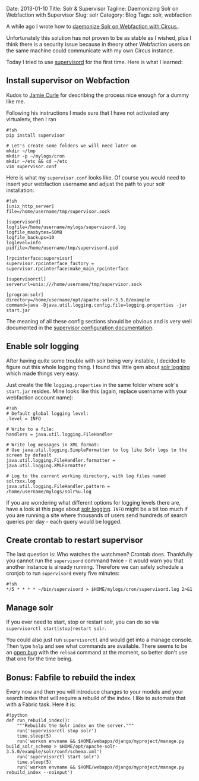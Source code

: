 Date: 2013-01-10
Title: Solr & Supervisor
Tagline: Daemonizing Solr on Webfaction with Supervisor
Slug: solr
Category: Blog
Tags: solr, webfaction

A while ago I wrote how to [daemonize Solr on Webfaction with Circus ](http://martinbrochhaus.com/2012/07/circus.html).

Unfortunately this solution has not proven to be as stable as I wished, plus
I think there is a security issue because in theory other Webfaction users on
the same machine could communicate with my own Circus instance.

Today I tried to use [supervisord](http://supervisord.org/) for the first time.
Here is what I learned:


## Install supervisor on Webfaction

Kudos to [Jamie Curle](http://jamiecurle.co.uk/blog/webfaction-installing-configuring-supervisor/)
for describing the process nice enough for a dummy like me.

Following his instructions I made sure that I have not activated any
virtualenv, then I ran

    #!sh
    pip install supervisor

    # Let's create some folders we will need later on
    mkdir ~/tmp
    mkdir -p ~/mylogs/cron
    mkdir ~/etc && cd ~/etc
    vim supervisor.conf

Here is what my `supervisor.conf` looks like. Of course you would need to
insert your webfaction username and adjust the path to your solr installation:

    #!sh
    [unix_http_server]
    file=/home/username/tmp/supervisor.sock

    [supervisord]
    logfile=/home/username/mylogs/supervisord.log
    logfile_maxbytes=50MB
    logfile_backups=10
    loglevel=info
    pidfile=/home/username/tmp/supervisord.pid

    [rpcinterface:supervisor]
    supervisor.rpcinterface_factory = supervisor.rpcinterface:make_main_rpcinterface

    [supervisorctl]
    serverurl=unix:///home/username/tmp/supervisor.sock

    [program:solr]
    directory=/home/username/opt/apache-solr-3.5.0/example
    command=java -Djava.util.logging.config.file=logging.properties -jar start.jar

The meaning of all these config sections should be obvious and is very well
documented in the [supervisor configuration documentation](http://supervisord.org/configuration.html).


## Enable solr logging

After having quite some trouble with solr being very instable, I decided to
figure out this whole logging thing. I found this little gem about
[solr logging](https://wiki.apache.org/solr/LoggingInDefaultJettySetup) which
made things very easy.

Just create the file `logging.properties` in the same folder where solr's
`start.jar` resides. Mine looks like this (again, replace username with your
webfaction account name):

    #!sh
    # Default global logging level:
    .level = INFO

    # Write to a file:
    handlers = java.util.logging.FileHandler

    # Write log messages in XML format:
    # Use java.util.logging.SimpleFormatter to log like Solr logs to the screen by default
    java.util.logging.FileHandler.formatter = java.util.logging.XMLFormatter

    # Log to the current working directory, with log files named solrxxx.log
    java.util.logging.FileHandler.pattern = /home/username/mylogs/solr%u.log

If you are wondering what different options for logging levels there are, have
a look at this page about [solr logging](http://lucidworks.lucidimagination.com/display/solr/Configuring+Logging).
`INFO` might be a bit too much if you are running a site where thousands of
users send hundreds of search queries per day - each query would be logged.


## Create crontab to restart supervisor

The last question is: Who watches the watchmen? Crontab does. Thankfully you
cannot run the `supervisord` command twice - it would warn you that another
instance is already running. Therefore we can safely schedule a cronjob to run
`supervisord` every five minutes:

    #!sh
    */5 * * * * ~/bin/supervisord > $HOME/mylogs/cron/supervisord.log 2>&1


## Manage solr

If you ever need to start, stop or restart solr, you can do so via
`supervisorctl start|stop|restart solr`.

You could also just run `supervisorctl` and would get into a manage console.
Then type `help` and see what commands are available. There seems to be an
[open bug](https://github.com/Supervisor/supervisor/issues/121) with the
`reload` command at the moment, so better don't use that one for the time
being.


## Bonus: Fabfile to rebuild the index

Every now and then you will introduce changes to your models and your search
index that will require a rebuild of the index. I like to automate that with
a Fabric task. Here it is:

    #!python
    def run_rebuild_index():
        """Rebuilds the Solr index on the server."""
        run('supervisorctl stop solr')
        time.sleep(5)
        run('workon envname && $HOME/webapps/django/myproject/manage.py build_solr_schema > $HOME/opt/apache-solr-3.5.0/example/solr/conf/schema.xml')
        run('supervisorctl start solr')
        time.sleep(5)
        run('workon envname && $HOME/webapps/django/myproject/manage.py rebuild_index --noinput')
